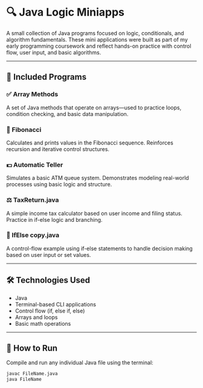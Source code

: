 # 🔍 Java Logic Miniapps

A small collection of Java programs focused on logic, conditionals, and algorithm fundamentals. These mini applications were built as part of my early programming coursework and reflect hands-on practice with control flow, user input, and basic algorithms.

---

## 📂 Included Programs

### ✅ Array Methods
A set of Java methods that operate on arrays—used to practice loops, condition checking, and basic data manipulation.

### 🔢 Fibonacci
Calculates and prints values in the Fibonacci sequence. Reinforces recursion and iterative control structures.

### 💵 Automatic Teller
Simulates a basic ATM queue system. Demonstrates modeling real-world processes using basic logic and structure.

### ⚖️ TaxReturn.java
A simple income tax calculator based on user income and filing status. Practice in if-else logic and branching.

### 🧠 IfElse copy.java
A control-flow example using if-else statements to handle decision making based on user input or set values.

---

## 🛠 Technologies Used

- Java
- Terminal-based CLI applications
- Control flow (if, else if, else)
- Arrays and loops
- Basic math operations

---

## 🚀 How to Run

Compile and run any individual Java file using the terminal:

```bash
javac FileName.java
java FileName
